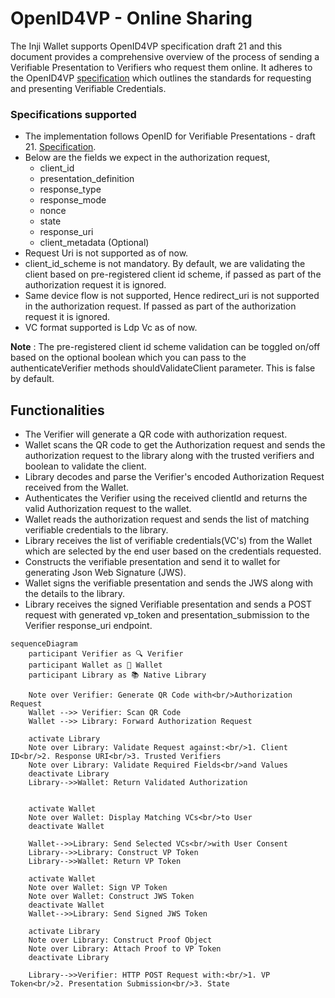 # OpenID4VP - Online Sharing

The Inji Wallet supports OpenID4VP specification draft 21 and this document provides a comprehensive overview of the process of sending a Verifiable Presentation to
Verifiers who request them online. It adheres to the OpenID4VP [specification](https://openid.net/specs/openid-4-verifiable-presentations-1_0-21.html) which outlines the standards for
requesting and presenting Verifiable Credentials.

### Specifications supported
- The implementation follows OpenID for Verifiable Presentations - draft 21. [Specification](https://openid.net/specs/openid-4-verifiable-presentations-1_0-21.html).
- Below are the fields we expect in the authorization request,
    * client_id
    * presentation_definition
    * response_type
    * response_mode
    * nonce
    * state
    * response_uri
    * client_metadata (Optional)
- Request Uri is not supported as of now.
- client_id_scheme is not mandatory. By default, we are validating the client based on pre-registered client id scheme, if passed as part of the authorization request it is ignored.
- Same device flow is not supported, Hence redirect_uri is not supported in the authorization request. If passed as part of the authorization request it is ignored.
- VC format supported is Ldp Vc as of now.

**Note** : The pre-registered client id scheme validation can be toggled on/off based on the optional boolean which you can pass to the authenticateVerifier methods shouldValidateClient parameter. This is false by default.

## Functionalities
- The Verifier will generate a QR code with authorization request.
- Wallet scans the QR code to get the Authorization request and sends the authorization request to the library along with the trusted verifiers and boolean to validate the client.
- Library decodes and parse the Verifier's encoded Authorization Request received from the Wallet.
- Authenticates the Verifier using the received clientId and returns the valid Authorization request to the wallet.
- Wallet reads the authorization request and sends the list of matching verifiable credentials to the library.
- Library receives the list of verifiable credentials(VC's) from the Wallet which are selected by the end user based on the credentials requested.
- Constructs the verifiable presentation and send it to wallet for generating Json Web Signature (JWS).
- Wallet signs the verifiable presentation and sends the JWS along with the details to the library.
- Library receives the signed Verifiable presentation and sends a POST request with generated vp_token and presentation_submission to the Verifier response_uri endpoint.

```mermaid
sequenceDiagram
    participant Verifier as 🔍 Verifier
    participant Wallet as 📱 Wallet
    participant Library as 📚 Native Library
    
    Note over Verifier: Generate QR Code with<br/>Authorization Request
    Wallet -->> Verifier: Scan QR Code
    Wallet -->> Library: Forward Authorization Request

    activate Library
    Note over Library: Validate Request against:<br/>1. Client ID<br/>2. Response URI<br/>3. Trusted Verifiers
    Note over Library: Validate Required Fields<br/>and Values
    deactivate Library
    Library-->>Wallet: Return Validated Authorization
    

    activate Wallet
    Note over Wallet: Display Matching VCs<br/>to User
    deactivate Wallet
    
    Wallet-->>Library: Send Selected VCs<br/>with User Consent
    Library-->>Library: Construct VP Token
    Library-->>Wallet: Return VP Token
    
    activate Wallet
    Note over Wallet: Sign VP Token
    Note over Wallet: Construct JWS Token
    deactivate Wallet
    Wallet-->>Library: Send Signed JWS Token
    
    activate Library
    Note over Library: Construct Proof Object
    Note over Library: Attach Proof to VP Token
    deactivate Library
    
    Library-->>Verifier: HTTP POST Request with:<br/>1. VP Token<br/>2. Presentation Submission<br/>3. State
```

